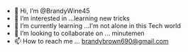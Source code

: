 - 👋 Hi, I’m @BrandyWine45
- 👀 I’m interested in ...learning new tricks
- 🌱 I’m currently learning ...I'm not alone in this Tech world
- 💞️ I’m looking to collaborate on ... minutemen
- 📫 How to reach me ... brandybrown690@gmail.com

<!---
BrandyWine45/BrandyWine45 is a ✨ special ✨ repository because its `README.md` (this file) appears on your GitHub profile.
You can click the Preview link to take a look at your changes.
--->

